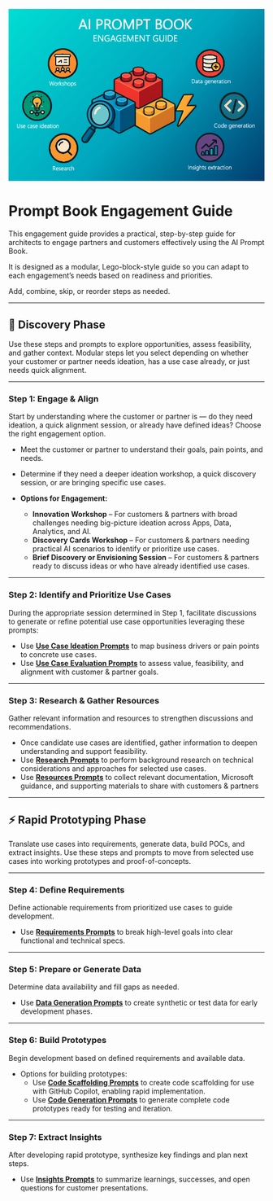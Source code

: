 ![AI Prompt Book Engagement Guide](img/engagement_guide_img.png)

# Prompt Book Engagement Guide

This engagement guide provides a practical, step-by-step guide for architects to engage partners and customers effectively using the AI Prompt Book. 

It is designed as a modular, Lego-block-style guide so you can adapt to each engagement’s needs based on readiness and priorities. 

Add, combine, skip, or reorder steps as needed.

---

## 🔎 Discovery Phase

Use these steps and prompts to explore opportunities, assess feasibility, and gather context. Modular steps let you select depending on whether your customer or partner needs ideation, has a use case already, or just needs quick alignment.

---

### Step 1: Engage & Align

Start by understanding where the customer or partner is — do they need ideation, a quick alignment session, or already have defined ideas? Choose the right engagement option.

- Meet the customer or partner to understand their goals, pain points, and needs.  
- Determine if they need a deeper ideation workshop, a quick discovery session, or are bringing specific use cases.

- **Options for Engagement:**
  - **Innovation Workshop** – For customers & partners with broad challenges needing big-picture ideation across Apps, Data, Analytics, and AI.
  - **Discovery Cards Workshop** – For customers & partners needing practical AI scenarios to identify or prioritize use cases.
  - **Brief Discovery or Envisioning Session** – For customers & partners ready to discuss ideas or who have already identified use cases.

---

### Step 2: Identify and Prioritize Use Cases

During the appropriate session determined in Step 1, facilitate discussions to generate or refine potential use case opportunities leveraging these prompts:
  
- Use **[Use Case Ideation Prompts](1-discovery/1-use-case-ideation.md)** to map business drivers or pain points to concrete use cases.  
- Use **[Use Case Evaluation Prompts](1-discovery/2-use-case-evaluation.md)** to assess value, feasibility, and alignment with customer & partner goals.

---

### Step 3: Research & Gather Resources

Gather relevant information and resources to strengthen discussions and recommendations.

- Once candidate use cases are identified, gather information to deepen understanding and support feasibility.  
- Use **[Research Prompts](1-discovery/3-research.md)** to perform background research on technical considerations and approaches for selected use cases.
- Use **[Resources Prompts](1-discovery/4-resources.md)** to collect relevant documentation, Microsoft guidance, and supporting materials to share with customers & partners

---

## ⚡ Rapid Prototyping Phase

Translate use cases into requirements, generate data, build POCs, and extract insights. Use these steps and prompts to move from selected use cases into working prototypes and proof-of-concepts.

---

### Step 4: Define Requirements

Define actionable requirements from prioritized use cases to guide development.
- Use **[Requirements Prompts](2-rapid-prototyping/1-requirements.md)** to break high-level goals into clear functional and technical specs.

---

### Step 5: Prepare or Generate Data

Determine data availability and fill gaps as needed.  
- Use **[Data Generation Prompts](2-rapid-prototyping/2-data-generation.md)** to create synthetic or test data for early development phases.

---

### Step 6: Build Prototypes

Begin development based on defined requirements and available data. 
- Options for building prototypes:
  - Use **[Code Scaffolding Prompts](2-rapid-prototyping/3a-code-scaffolding.md)** to create code scaffolding for use with GitHub Copilot, enabling rapid implementation.
  - Use **[Code Generation Prompts](2-rapid-prototyping/3b-code-generation.md)** to generate complete code prototypes ready for testing and iteration.

---

### Step 7: Extract Insights

After developing rapid prototype, synthesize key findings and plan next steps.  
- Use **[Insights Prompts](2-rapid-prototyping/4-insights-presentation.md)** to summarize learnings, successes, and open questions for customer presentations.



